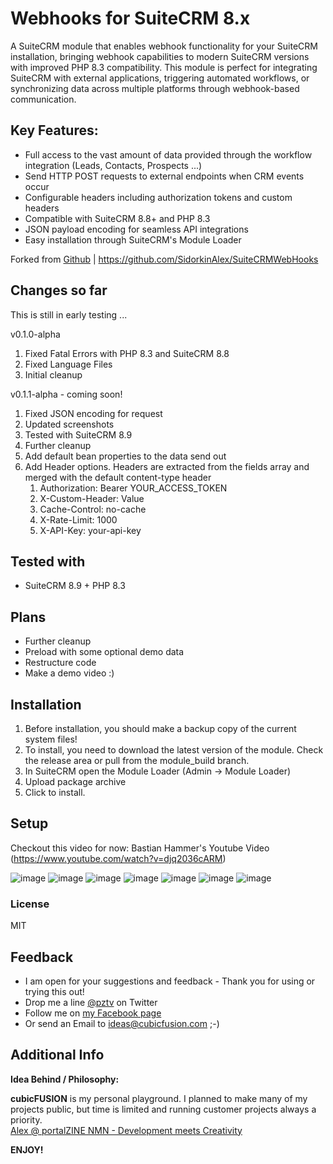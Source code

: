 # Webhooks for SuiteCRM 8.x
A SuiteCRM module that enables webhook functionality for your SuiteCRM installation, bringing webhook capabilities to modern SuiteCRM versions with improved PHP 8.3 compatibility.
This module is perfect for integrating SuiteCRM with external applications, triggering automated workflows, or synchronizing data across multiple platforms through webhook-based communication.
## Key Features:

- Full access to the vast amount of data provided through the workflow integration (Leads, Contacts, Prospects ...)
- Send HTTP POST requests to external endpoints when CRM events occur
- Configurable headers including authorization tokens and custom headers
- Compatible with SuiteCRM 8.8+ and PHP 8.3
- JSON payload encoding for seamless API integrations
- Easy installation through SuiteCRM's Module Loader

Forked from [Github](https://github.com/SidorkinAlex/SuiteCRMWebHooks) | https://github.com/SidorkinAlex/SuiteCRMWebHooks

## Changes so far

This is still in early testing ...

v0.1.0-alpha

1. Fixed Fatal Errors with PHP 8.3 and SuiteCRM 8.8
2. Fixed Language Files
3. Initial cleanup

v0.1.1-alpha - coming soon! 

1. Fixed JSON encoding for request
2. Updated screenshots
3. Tested with SuiteCRM 8.9
4. Further cleanup
5. Add default bean properties to the data send out
6. Add Header options. Headers are extracted from the fields array and merged with the default content-type header
   1. Authorization: Bearer YOUR_ACCESS_TOKEN 
   2. X-Custom-Header: Value 
   3. Cache-Control: no-cache
   4. X-Rate-Limit: 1000
   5. X-API-Key: your-api-key

## Tested with

- SuiteCRM 8.9 + PHP 8.3

## Plans

- Further cleanup
- Preload with some optional demo data
- Restructure code
- Make a demo video :)

## Installation

1. Before installation, you should make a backup copy of the current system files!
2. To install, you need to download the latest version of the module. Check the release area or pull from the module_build branch.
3. In SuiteCRM open the Module Loader (Admin -> Module Loader)
4. Upload package archive
5. Click to install.

## Setup

Checkout this video for now:
Bastian Hammer's Youtube Video (https://www.youtube.com/watch?v=djq2036cARM)

![image](https://portalzine.de/my-assets/github/suitecrm/webhook/webhook_1.png)
![image](https://portalzine.de/my-assets/github/suitecrm/webhook/webhook_2.png)
![image](https://portalzine.de/my-assets/github/suitecrm/webhook/webhook_3.png)
![image](https://portalzine.de/my-assets/github/suitecrm/webhook/webhook_4.png)
![image](https://portalzine.de/my-assets/github/suitecrm/webhook/webhook_5.png)
![image](https://portalzine.de/my-assets/github/suitecrm/webhook/webhook_6.png)
![image](https://portalzine.de/my-assets/github/suitecrm/webhook/webhook_7.png)

### License

MIT

## Feedback

* I am open for your suggestions and feedback - Thank you for using or trying this out!
* Drop me a line [@pztv][2] on Twitter
* Follow me on [my Facebook page][3]
* Or send an Email to [ideas@cubicfusion.com][4] ;-)

## Additional Info

**Idea Behind / Philosophy:**  

**cubicFUSION** is my personal playground. I planned to make many of my projects public, but time is limited and running customer projects always a priority.  
[Alex @ portalZINE NMN - Development meets Creativity][1]

**ENJOY!**

[1]:    https://portalzine.de/
[2]:    http://twitter.com/pztv
[3]:    http://www.facebook.com/portalzine
[4]:    mailto:ideas@cubicfusion.com
